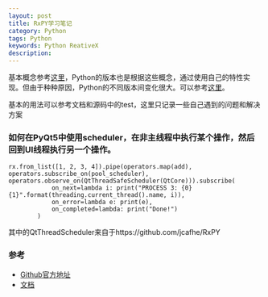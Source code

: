 ```yaml
---
layout: post
title: RxPY学习笔记
category: Python
tags: Python
keywords: Python ReativeX
description: 
---
```



基本概念参考[这里](/技术/2019/05/06/ReactiveX.html)，Python的版本也是根据这些概念，通过使用自己的特性实现。但由于种种原因，Python的不同版本间变化很大。可以参考[这里](https://rxpy.readthedocs.io/en/latest/migration.html#)。

基本的用法可以参考文档和源码中的test，这里只记录一些自己遇到的问题和解决方案






### 如何在PyQt5中使用scheduler，在非主线程中执行某个操作，然后回到UI线程执行另一个操作。

```
rx.from_list([1, 2, 3, 4]).pipe(operators.map(add), operators.subscribe_on(pool_scheduler), operators.observe_on(QtThreadSafeScheduler(QtCore))).subscribe(
            on_next=lambda i: print("PROCESS 3: {0} {1}".format(threading.current_thread().name, i)),
            on_error=lambda e: print(e),
            on_completed=lambda: print("Done!")
        )
```

其中的QtThreadScheduler来自于https://github.com/jcafhe/RxPY


### 参考


- [Github官方地址](https://github.com/ReactiveX/RxPY)
- [文档](https://rxpy.readthedocs.io)
